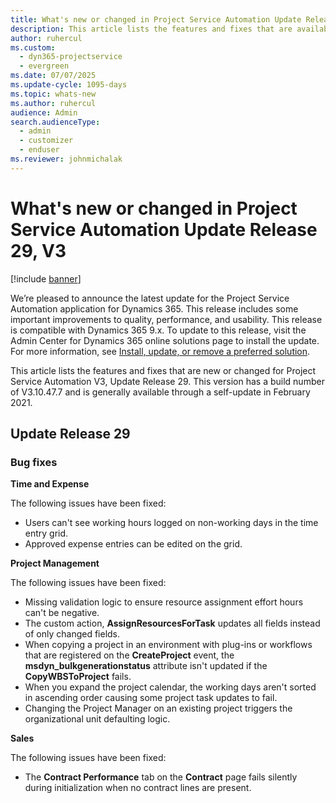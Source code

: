 ```yaml
---
title: What's new or changed in Project Service Automation Update Release 29, V3
description: This article lists the features and fixes that are available in Project Service Automation Update Release 29, V3.
author: ruhercul
ms.custom: 
  - dyn365-projectservice
  - evergreen
ms.date: 07/07/2025
ms.update-cycle: 1095-days
ms.topic: whats-new
ms.author: ruhercul
audience: Admin
search.audienceType: 
  - admin
  - customizer
  - enduser
ms.reviewer: johnmichalak
---
```




# What's new or changed in Project Service Automation Update Release 29, V3

[!include [banner](../includes/psa-now-project-operations.md)]

We’re pleased to announce the latest update for the Project Service Automation application for Dynamics 365. This release includes some important improvements to quality, performance, and usability. This release is compatible with Dynamics 365 9.x. To update to this release, visit the Admin Center for Dynamics 365 online solutions page to install the update. For more information, see [Install, update, or remove a preferred solution](/power-platform/admin/install-remove-preferred-solution).

This article lists the features and fixes that are new or changed for Project Service Automation V3, Update Release 29. This version has a build number of V3.10.47.7 and is generally available through a self-update in February 2021.

## Update Release 29

### Bug fixes

**Time and Expense**

The following issues have been fixed:

- Users can't see working hours logged on non-working days in the time entry grid.
- Approved expense entries can be edited on the grid.

**Project Management**

The following issues have been fixed:

- Missing validation logic to ensure resource assignment effort hours can't be negative.
- The custom action, **AssignResourcesForTask** updates all fields instead of only changed fields.
- When copying a project in an environment with plug-ins or workflows that are registered on the **CreateProject** event, the **msdyn_bulkgenerationstatus** attribute isn't updated if the **CopyWBSToProject** fails.
- When you expand the project calendar, the working days aren't sorted in ascending order causing some project task updates to fail.
- Changing the Project Manager on an existing project triggers the organizational unit defaulting logic.

**Sales**

The following issues have been fixed:

- The **Contract Performance** tab on the **Contract** page fails silently during initialization when no contract lines are present.
